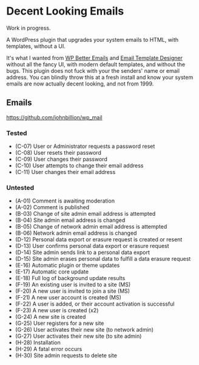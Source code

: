 # Decent Looking Emails

Work in progress.

A WordPress plugin that upgrades your system emails to HTML, with templates, without a UI.

It's what I wanted from [WP Better Emails](https://wordpress.org/plugins/wp-better-emails/) and [Email Template Designer](https://wordpress.org/plugins/wp-html-mail/) without all the fancy UI, with modern default templates, and without the bugs. This plugin does not fuck with your the senders' name or email address. You can blindly throw this at a fresh install and know your system emails are now actually decent looking, and not from 1999.

## Emails

https://github.com/johnbillion/wp_mail

### Tested

- (C-07) User or Administrator requests a password reset
- (C-08) User resets their password
- (C-09) User changes their password
- (C-10) User attempts to change their email address
- (C-11) User changes their email address

### Untested

- (A-01) Comment is awaiting moderation
- (A-02) Comment is published
- (B-03) Change of site admin email address is attempted
- (B-04) Site admin email address is changed
- (B-05) Change of network admin email address is attempted
- (B-06) Network admin email address is changed
- (D-12) Personal data export or erasure request is created or resent
- (D-13) User confirms personal data export or erasure request
- (D-14) Site admin sends link to a personal data export
- (D-15) Site admin erases personal data to fulfill a data erasure request
- (E-16) Automatic plugin or theme updates
- (E-17) Automatic core update
- (E-18) Full log of background update results
- (F-19) An existing user is invited to a site (MS)
- (F-20) A new user is invited to join a site (MS)
- (F-21) A new user account is created (MS)
- (F-22) A user is added, or their account activation is successful
- (F-23) A new user is created (x2)
- (G-24) A new site is created
- (G-25) User registers for a new site
- (G-26) User activates their new site (to network admin)
- (G-27) User activates their new site (to site admin)
- (H-28) Installation
- (H-29) A fatal error occurs
- (H-30) Site admin requests to delete site
